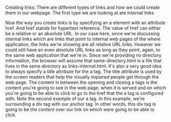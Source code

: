 Creating links:
There are different types of links and how we could create them in our webpage.
The first type we are looking at are internal links 

Now the way you create links is by specifying an a element with an attribute href.
And href stands for hypertext reference. The value of href can either be a relative or an absolute URL.
In our case here, since we're discussing internal links which are links that point to internal web pages of the where application, the links we're showing are all relative URL links. 
However we could still have an even absolute URL links as long as they point, again, to the same web application that we're in. 
Since we're providing no directory information, the browser will assume that same-directory.html is a file that lives in the same directory as links-internal.html. It's also a very good idea to always specify a title attribute for the a tag. 
The title attribute is used by the screen readers that help the visually impaired people get through the web page. The content in between the opening and closing a tags is the content you're going to see in the web page, when it is served and on which you're going to be able to click to go to the href that the a tag is configured with. 
Note the second example of our a tag. In this example, we're surrounding a div tag with our anchor tag. In other words, this div tag is going to be the content over our link on which were going to be able to click. 